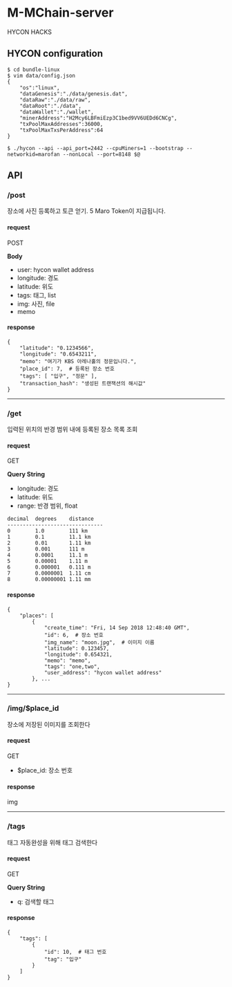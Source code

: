 # M-MChain-server
HYCON HACKS


## HYCON configuration

```
$ cd bundle-linux
$ vim data/config.json
{
    "os":"linux",
    "dataGenesis":"./data/genesis.dat",
    "dataRaw":"./data/raw",
    "dataRoot":"./data",
    "dataWallet":"./wallet",
    "minerAddress":"H2Mcy6LBFmiEzp3C1bed9VV6UEDd6CNCg",
    "txPoolMaxAddresses":36000,
    "txPoolMaxTxsPerAddress":64
}

$ ./hycon --api --api_port=2442 --cpuMiners=1 --bootstrap --networkid=marofan --nonLocal --port=8148 $@
```

## API

### /post
장소에 사진 등록하고 토큰 얻기. 5 Maro Token이 지급됩니다.

#### request
POST

**Body**

- user: hycon wallet address
- longitude: 경도
- latitude: 위도
- tags: 태그, list
- img: 사진, file
- memo

#### response

```
{
    "latitude": "0.1234566",
    "longitude": "0.6543211",
    "memo": "여기가 KBS 아레나홀의 정문입니다.",
    "place_id": 7,  # 등록된 장소 번호
    "tags": [ "입구", "정문" ],
    "transaction_hash": "생성된 트랜잭션의 해시값"
}
```


---


### /get
입력된 위치의 반경 범위 내에 등록된 장소 목록 조회

#### request
GET

**Query String**

- longitude: 경도
- latitude: 위도
- range: 반경 범위, float

```
decimal  degrees    distance
-------------------------------
0        1.0        111 km
1        0.1        11.1 km
2        0.01       1.11 km
3        0.001      111 m
4        0.0001     11.1 m
5        0.00001    1.11 m
6        0.000001   0.111 m
7        0.0000001  1.11 cm
8        0.00000001 1.11 mm
```

#### response

```
{
    "places": [
        {
            "create_time": "Fri, 14 Sep 2018 12:48:40 GMT",
            "id": 6,  # 장소 번호
            "img_name": "moon.jpg",  # 이미지 이름
            "latitude": 0.123457,
            "longitude": 0.654321,
            "memo": "memo",
            "tags": "one,two",
            "user_address": "hycon wallet address"
        }, ...
}
```


---


### /img/$place_id
장소에 저장된 이미지를 조회한다

#### request
GET

- $place_id: 장소 번호

#### response

img


---


### /tags
태그 자동완성을 위해 태그 검색한다

#### request
GET

**Query String**

- q: 검색할 태그

#### response

```
{
    "tags": [
        {
            "id": 10,  # 태그 번호
            "tag": "입구"
        }
    ]
}
```
